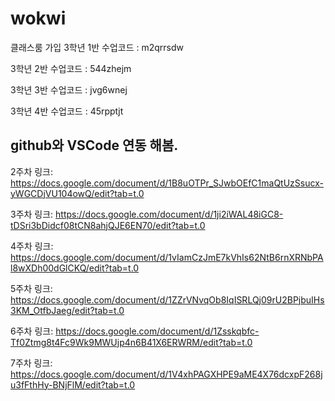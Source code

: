 # wokwi

클래스룸 가입
3학년 1반 수업코드 : m2qrrsdw

3학년 2반 수업코드 : 544zhejm

3학년 3반 수업코드 : jvg6wnej

3학년 4반 수업코드 : 45rpptjt


## github와 VSCode 연동 해봄.

2주차 링크: https://docs.google.com/document/d/1B8uOTPr_SJwbOEfC1maQtUzSsucx-yWGCDjVU104owQ/edit?tab=t.0

3주차 링크: https://docs.google.com/document/d/1ji2iWAL48iGC8-tDSri3bDidcf08tCN8ahjQJE6EN70/edit?tab=t.0

4주차 링크: https://docs.google.com/document/d/1vIamCzJmE7kVhIs62NtB6rnXRNbPAl8wXDh00dGlCKQ/edit?tab=t.0

5주차 링크: https://docs.google.com/document/d/1ZZrVNvqOb8IqISRLQj09rU2BPjbuIHs3KM_OtfbJaeg/edit?tab=t.0

6주차 링크: https://docs.google.com/document/d/1Zsskqbfc-Tf0Ztmg8t4Fc9Wk9MWUjp4n6B41X6ERWRM/edit?tab=t.0

7주차 링크: https://docs.google.com/document/d/1V4xhPAGXHPE9aME4X76dcxpF268ju3fFthHy-BNjFlM/edit?tab=t.0

